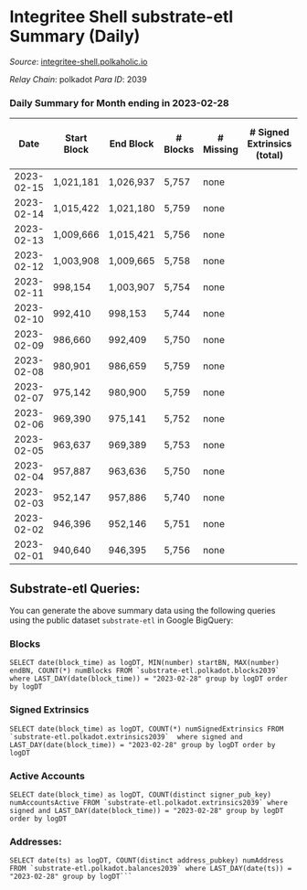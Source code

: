 # Integritee Shell substrate-etl Summary (Daily)

_Source_: [integritee-shell.polkaholic.io](https://integritee-shell.polkaholic.io)

*Relay Chain*: polkadot
*Para ID*: 2039



### Daily Summary for Month ending in 2023-02-28


| Date | Start Block | End Block | # Blocks | # Missing | # Signed Extrinsics (total) | # Active Accounts | # Addresses with Balances | # Events | # Transfers | # XCM Transfers In | # XCM Transfers Out |
| ---- | ----------- | --------- | -------- | --------- | --------------------------- | ----------------- | ------------------------- | -------- | ----------- | ------------------ | ------------------- |
| 2023-02-15 | 1,021,181 | 1,026,937 | 5,757 | none  |  |  |  | 11,514 |   |   |   |
| 2023-02-14 | 1,015,422 | 1,021,180 | 5,759 | none  |  |  |  | 11,518 |   |   |   |
| 2023-02-13 | 1,009,666 | 1,015,421 | 5,756 | none  |  |  |  | 11,512 |   |   |   |
| 2023-02-12 | 1,003,908 | 1,009,665 | 5,758 | none  |  |  | 1 | 11,516 |   |   |   |
| 2023-02-11 | 998,154 | 1,003,907 | 5,754 | none  |  |  | 1 | 11,508 |   |   |   |
| 2023-02-10 | 992,410 | 998,153 | 5,744 | none  |  |  | 1 | 11,488 |   |   |   |
| 2023-02-09 | 986,660 | 992,409 | 5,750 | none  |  |  | 1 | 11,500 |   |   |   |
| 2023-02-08 | 980,901 | 986,659 | 5,759 | none  |  |  | 1 | 11,518 |   |   |   |
| 2023-02-07 | 975,142 | 980,900 | 5,759 | none  |  |  | 1 | 11,518 |   |   |   |
| 2023-02-06 | 969,390 | 975,141 | 5,752 | none  |  |  | 1 | 11,504 |   |   |   |
| 2023-02-05 | 963,637 | 969,389 | 5,753 | none  |  |  | 1 | 11,506 |   |   |   |
| 2023-02-04 | 957,887 | 963,636 | 5,750 | none  |  |  | 1 | 11,500 |   |   |   |
| 2023-02-03 | 952,147 | 957,886 | 5,740 | none  |  |  | 1 | 11,480 |   |   |   |
| 2023-02-02 | 946,396 | 952,146 | 5,751 | none  |  |  | 1 | 11,502 |   |   |   |
| 2023-02-01 | 940,640 | 946,395 | 5,756 | none  |  |  | 1 | 11,512 |   |   |   |

## Substrate-etl Queries:
You can generate the above summary data using the following queries using the public dataset `substrate-etl` in Google BigQuery:


### Blocks
```
SELECT date(block_time) as logDT, MIN(number) startBN, MAX(number) endBN, COUNT(*) numBlocks FROM `substrate-etl.polkadot.blocks2039`  where LAST_DAY(date(block_time)) = "2023-02-28" group by logDT order by logDT
```


### Signed Extrinsics
```
SELECT date(block_time) as logDT, COUNT(*) numSignedExtrinsics FROM `substrate-etl.polkadot.extrinsics2039`  where signed and LAST_DAY(date(block_time)) = "2023-02-28" group by logDT order by logDT
```


### Active Accounts
```
SELECT date(block_time) as logDT, COUNT(distinct signer_pub_key) numAccountsActive FROM `substrate-etl.polkadot.extrinsics2039` where signed and LAST_DAY(date(block_time)) = "2023-02-28" group by logDT order by logDT
```


### Addresses:
```
SELECT date(ts) as logDT, COUNT(distinct address_pubkey) numAddress FROM `substrate-etl.polkadot.balances2039` where LAST_DAY(date(ts)) = "2023-02-28" group by logDT```

